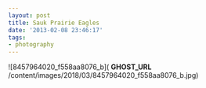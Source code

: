 ```yaml
---
layout: post
title: Sauk Prairie Eagles
date: '2013-02-08 23:46:17'
tags:
- photography
---
```


![8457964020_f558aa8076_b]( __GHOST_URL__ /content/images/2018/03/8457964020_f558aa8076_b.jpg)

<!--kg-card-end: markdown-->